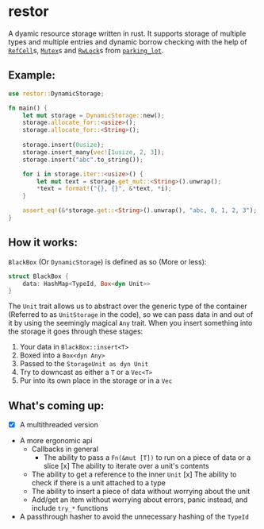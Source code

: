 # restor
A dyamic resource storage written in rust. It supports storage of multiple types and multiple entries and dynamic borrow checking with the help of [`RefCell`](https://doc.rust-lang.org/std/cell/struct.RefCell.html)s, [`Mutex`](https://docs.rs/parking_lot/0.7.1/parking_lot/type.Mutex.html)s and [`RwLock`](https://docs.rs/parking_lot/0.7.1/parking_lot/type.RwLock.html)s from [`parking_lot`](https://docs.rs/parking_lot/0.7.1/parking_lot/index.html).   

## Example:
```rust
use restor::DynamicStorage;

fn main() {
    let mut storage = DynamicStorage::new();
    storage.allocate_for::<usize>();
    storage.allocate_for::<String>();
    
    storage.insert(0usize);
    storage.insert_many(vec![1usize, 2, 3]);
    storage.insert("abc".to_string());

    for i in storage.iter::<usize>() {
        let mut text = storage.get_mut::<String>().unwrap();
        *text = format!("{}, {}", &*text, *i);
    }

    assert_eq!(&*storage.get::<String>().unwrap(), "abc, 0, 1, 2, 3");
}
```

## How it works:
`BlackBox` (Or `DynamicStorage`) is defined as so (More or less):
```rust
struct BlackBox {
    data: HashMap<TypeId, Box<dyn Unit>>
}
```
The `Unit` trait allows us to abstract over the generic type of the container (Referred to as `UnitStorage` in the code), so we can pass data in and out of it by using the seemingly magical `Any` trait. When you insert something into the storage it goes through these stages:  
1. Your data in `BlackBox::insert<T>`
2. Boxed into a  `Box<dyn Any>`
3. Passed to the `StorageUnit as dyn Unit`
4. Try to downcast as either a `T` or a `Vec<T>`
5. Pur into its own place in the storage or in a `Vec`

## What's coming up:
- [x] A multithreaded version
- A more ergonomic api
  - Callbacks in general
    - The ability to pass a `Fn(&mut [T])` to run on a piece of data or a slice
  [x] The ability to iterate over a unit's contents
  - The ability to get a reference to the inner `Unit`
  [x] The ability to check if there is a unit attached to a type
  - The ability to insert a piece of data without worrying about the unit
  - Add/get an item without worrying about errors, panic instead, and include `try_*` functions
- A passthrough hasher to avoid the unnecessary hashing of the `TypeId`
